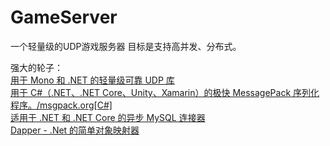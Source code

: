 # GameServer
一个轻量级的UDP游戏服务器  目标是支持高并发、分布式。

  
强大的轮子：    
[用于 Mono 和 .NET 的轻量级可靠 UDP 库](https://github.com/RevenantX/LiteNetLib)  
[用于 C#（.NET、.NET Core、Unity、Xamarin）的极快 MessagePack 序列化程序。/msgpack.org[C#]](https://github.com/neuecc/MessagePack-CSharp)  
[适用于 .NET 和 .NET Core 的异步 MySQL 连接器](https://github.com/mysql-net/MySqlConnector)  
[Dapper - .Net 的简单对象映射器](https://github.com/DapperLib/Dapper)  

